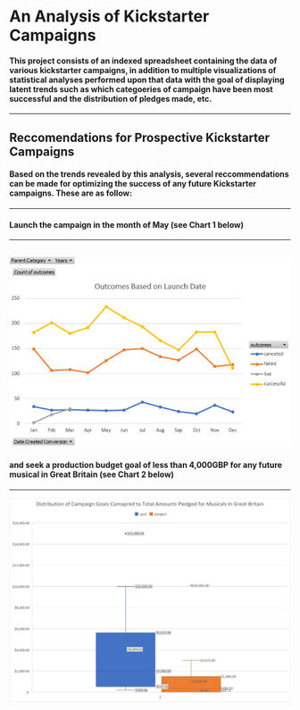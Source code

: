 # An Analysis of Kickstarter Campaigns
#### This project consists of an indexed spreadsheet containing the data of various kickstarter campaigns, in addition to multiple visualizations of statistical analyses performed upon that data with the goal of displaying latent trends such as which categoeries of campaign have been most successful and the distribution of pledges made, etc.
---
## Reccomendations for Prospective Kickstarter Campaigns
#### Based on the trends revealed by this analysis, several reccommendations can be made for optimizing the success of any future Kickstarter campaigns.  These are as follow:
---
#### Launch the campaign in the month of May (see Chart 1 below)
---
![Chart 1](https://github.com/AC-Melamed/kickstarter-analysis/blob/main/Chart%201.png)
---
#### and seek a production budget goal of less than 4,000GBP for any future musical in Great Britain (see Chart 2 below)
---
![Chart 2](https://github.com/AC-Melamed/kickstarter-analysis/blob/main/Chart%202.jpg)
